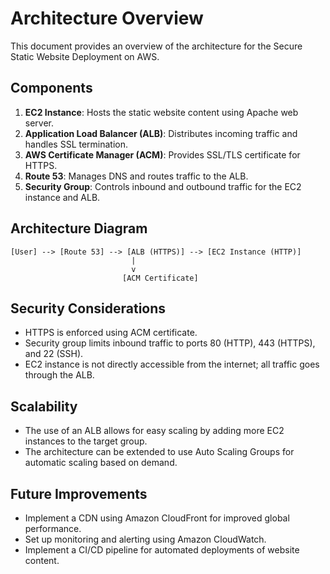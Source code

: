 # Architecture Overview

This document provides an overview of the architecture for the Secure Static Website Deployment on AWS.

## Components

1. **EC2 Instance**: Hosts the static website content using Apache web server.
2. **Application Load Balancer (ALB)**: Distributes incoming traffic and handles SSL termination.
3. **AWS Certificate Manager (ACM)**: Provides SSL/TLS certificate for HTTPS.
4. **Route 53**: Manages DNS and routes traffic to the ALB.
5. **Security Group**: Controls inbound and outbound traffic for the EC2 instance and ALB.

## Architecture Diagram

```
[User] --> [Route 53] --> [ALB (HTTPS)] --> [EC2 Instance (HTTP)]
                           |
                           v
                         [ACM Certificate]
```

## Security Considerations

- HTTPS is enforced using ACM certificate.
- Security group limits inbound traffic to ports 80 (HTTP), 443 (HTTPS), and 22 (SSH).
- EC2 instance is not directly accessible from the internet; all traffic goes through the ALB.

## Scalability

- The use of an ALB allows for easy scaling by adding more EC2 instances to the target group.
- The architecture can be extended to use Auto Scaling Groups for automatic scaling based on demand.

## Future Improvements

- Implement a CDN using Amazon CloudFront for improved global performance.
- Set up monitoring and alerting using Amazon CloudWatch.
- Implement a CI/CD pipeline for automated deployments of website content.